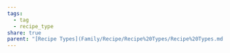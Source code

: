 ```yaml
---
tags:
  - tag
  - recipe_type
share: true
parent: "[Recipe Types](Family/Recipe/Recipe%20Types/Recipe%20Types.md.md)"
---
```



